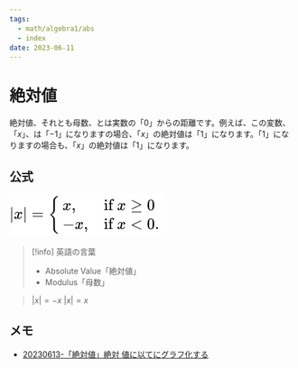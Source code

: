 ```yaml
---
tags:
  - math/algebra1/abs
  - index
date: 2023-06-11
---
```


# 絶対値

絶対値、それとも母数、とは実数の「$0$」からの距離です。例えば、この変数、「$x$」、は「$-1$」になりますの場合、「$x$」の絶対値は「$1$」になります。「$1$」になりますの場合も、「$x$」の絶対値は「$1$」になります。

## 公式

![](2081a5ca887ae441236a175ae4a7f451e4632920.svg)

> [!info] 英語の言葉
> 
> - Absolute Value「絶対値」
> - Modulus「母数」

> $\lvert x \rvert = -x$
> $\lvert x \rvert = x$

## メモ

- [20230613-「絶対値」絶対  値に以てにグラフ化する](20230613-「絶対値」絶対%20%20値に以てにグラフ化する.md)
